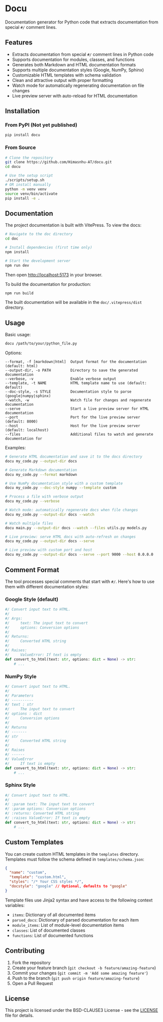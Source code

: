 # Docu

Documentation generator for Python code that extracts documentation from special `#/` comment lines.

## Features

- Extracts documentation from special `#/` comment lines in Python code
- Supports documentation for modules, classes, and functions
- Generates both Markdown and HTML documentation formats
- Supports multiple documentation styles (Google, NumPy, Sphinx)
- Customizable HTML templates with schema validation
- Clean and attractive output with proper formatting
- Watch mode for automatically regenerating documentation on file changes
- Live preview server with auto-reload for HTML documentation

## Installation

### From PyPI (Not yet published)

```bash
pip install docu
```

### From Source

```bash
# Clone the repository
git clone https://github.com/Himasnhu-AT/docu.git
cd docu

# Use the setup script
./scripts/setup.sh
# OR install manually
python -m venv venv
source venv/bin/activate
pip install -e .
```

## Documentation

The project documentation is built with VitePress. To view the docs:

```bash
# Navigate to the doc directory
cd doc

# Install dependencies (first time only)
npm install

# Start the development server
npm run dev
```

Then open [http://localhost:5173](http://localhost:5173) in your browser.

To build the documentation for production:

```bash
npm run build
```

The built documentation will be available in the `doc/.vitepress/dist` directory.

## Usage

Basic usage:

```bash
docu /path/to/your/python_file.py
```

Options:

```
--format, -f [markdown|html]  Output format for the documentation (default: html)
--output-dir, -o PATH         Directory to save the generated documentation
--verbose, -v                 Enable verbose output
--template, -t NAME           HTML template name to use (default: default)
--doc-style, -s STYLE         Documentation style to parse (google|numpy|sphinx)
--watch, -w                   Watch file for changes and regenerate documentation
--serve                       Start a live preview server for HTML documentation
--port                        Port for the live preview server (default: 8000) 
--host                        Host for the live preview server (default: localhost)
--files                       Additional files to watch and generate documentation for
```

Examples:

```bash
# Generate HTML documentation and save it to the docs directory
docu my_code.py --output-dir docs

# Generate Markdown documentation
docu my_code.py --format markdown

# Use NumPy documentation style with a custom template
docu my_code.py --doc-style numpy --template custom

# Process a file with verbose output
docu my_code.py --verbose

# Watch mode: automatically regenerate docs when file changes
docu my_code.py --output-dir docs --watch

# Watch multiple files
docu main.py --output-dir docs --watch --files utils.py models.py

# Live preview: serve HTML docs with auto-refresh on changes
docu my_code.py --output-dir docs --serve

# Live preview with custom port and host
docu my_code.py --output-dir docs --serve --port 9000 --host 0.0.0.0
```

## Comment Format

The tool processes special comments that start with `#/`. Here's how to use them with different documentation styles:

### Google Style (default)

```python
#/ Convert input text to HTML.
#/
#/ Args:
#/     text: The input text to convert
#/     options: Conversion options
#/
#/ Returns:
#/     Converted HTML string
#/
#/ Raises:
#/     ValueError: If text is empty
def convert_to_html(text: str, options: dict = None) -> str:
    # ...
```

### NumPy Style

```python
#/ Convert input text to HTML.
#/
#/ Parameters
#/ ----------
#/ text : str
#/     The input text to convert
#/ options : dict
#/     Conversion options
#/
#/ Returns
#/ -------
#/ str
#/     Converted HTML string
#/
#/ Raises
#/ ------
#/ ValueError
#/     If text is empty
def convert_to_html(text: str, options: dict = None) -> str:
    # ...
```

### Sphinx Style

```python
#/ Convert input text to HTML.
#/
#/ :param text: The input text to convert
#/ :param options: Conversion options
#/ :returns: Converted HTML string
#/ :raises ValueError: If text is empty
def convert_to_html(text: str, options: dict = None) -> str:
    # ...
```

## Custom Templates

You can create custom HTML templates in the `templates` directory. Templates must follow the schema defined in `templates/schema.json`:

```json
{
  "name": "custom",
  "template": "custom.html",
  "styles": "/* Your CSS styles */",
  "docstyle": "google" // Optional, defaults to "google"
}
```

Template files use Jinja2 syntax and have access to the following context variables:

- `items`: Dictionary of all documented items
- `parsed_docs`: Dictionary of parsed documentation for each item
- `module_items`: List of module-level documentation items
- `classes`: List of documented classes
- `functions`: List of documented functions

## Contributing

1. Fork the repository
2. Create your feature branch (`git checkout -b feature/amazing-feature`)
3. Commit your changes (`git commit -m 'Add some amazing feature'`)
4. Push to the branch (`git push origin feature/amazing-feature`)
5. Open a Pull Request

## License

This project is licensed under the BSD-CLAUSE3 License - see the [LICENSE](./LICENSE) file for details.
